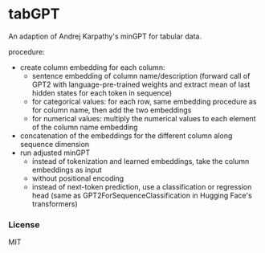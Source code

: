 
# tabGPT

An adaption of Andrej Karpathy's minGPT for tabular data.

procedure:
- create column embedding for each column:
    - sentence embedding of column name/description (forward call of GPT2 with language-pre-trained weights and extract mean of last hidden states for each token in sequence)
    - for categorical values: for each row, same embedding procedure as for column name, then add the two embeddings
    - for numerical values: multiply the numerical values to each element of the column name embedding
- concatenation of the embeddings for the different column along sequence dimension
- run adjusted minGPT
    - instead of tokenization and learned embeddings, take the column embeddings as input
    - without positional encoding
    - instead of next-token prediction, use a classification or regression head (same as GPT2ForSequenceClassification in Hugging Face's transformers)


### License

MIT
